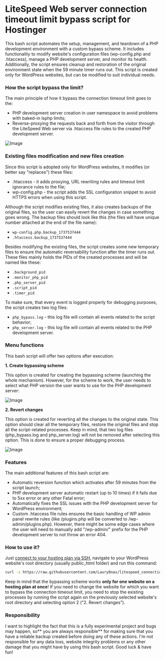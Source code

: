 # LiteSpeed Web server connection timeout limit bypass script for Hostinger
This bash script automates the setup, management, and teardown of a PHP development environment with a custom bypass scheme. It includes functionality to modify website's configuration files (wp-config.php and .htaccess), manage a PHP development server, and monitor its health. Additionally, the script ensures cleanup and restoration of the original environment state when the 59 minute timer runs out. This script is created only for WordPress websites, but can be modified to suit individual needs.


### How the script bypass the limit?

The main principle of how it bypass the connection timeout limit goes to the:
- PHP development server creation in user namespace to avoid problems with baked-in lsphp limits;
- Reverse-proxying the requests back and forth from the visitor through the LiteSpeed Web server via .htaccess file rules to the created PHP development server.

![Image](https://github.com/user-attachments/assets/0d559321-6849-447d-9603-8cba582da00a)

### Existing files modification and new files creation

Since this script is adopted only for WordPress websites, it modifies (or better say "replaces") these files:
- .htaccess - it adds proxying, URL rewriting rules and timeout limit ignorance rules to the file;
- wp-config.php - the script adds the SSL configuration snippet to avoid HTTPS errors when using this script.

Although the script modifies existing files, it also creates backups of the original files, so the user can easily revert the changes in case something goes wrong. The backup files should look like this (the files will have unique number attached at the end of the file name):
- `wp-config.php.backup_1737537444`
- `.htaccess.backup_1737537444`

Besides modifying the existing files, the script creates some new temporary files to ensure the automatic reversability function after the timer runs out. These files mainly holds the PIDs of the created processes and will be named like these:
- `.background_pid`
- `.monitor_php_pid`
- `.php_server_pid`
- `.script_pid`
- `.timer_pid`

To make sure, that every event is logged properly for debugging purposes, the script creates two log files:
- `php_bypass.log` - this log file will contain all events related to the script behavior;
- `php_server.log` - this log file will contain all events related to the PHP development server.

### Menu functions

This bash script will offer two options after execution:

**1. Create bypassing scheme**

This option is created for creating the bypassing scheme (launching the whole mechanism). However, for the scheme to work, the user needs to select what PHP version the user wants to use for the PHP development server:

![Image](https://github.com/user-attachments/assets/603b2a96-5a1a-44c1-9faf-fafd9768ffcb)

**2. Revert changes**

This option is created for reverting all the changes to the original state. This option should clear all the temporary files, restore the original files and stop all the script-related processes. Keep in mind, that two log files (php_bypass.log and php_server.log) will not be removed after selecting this option. This is done to ensure a proper debugging process.

![Image](https://github.com/user-attachments/assets/92b586ec-74ae-4ff0-b3b6-b2b9a6e92a5b)

### Features

The main additional features of this bash script are:
- Automatic reversion function which activates after 59 minutes from the script launch;
- PHP development server automatic restart (up to 10 times) if it fails due to 5xx error or any other Fatal error;
- Automatically fixes the SSL issues with the PHP development server for WordPress environment;
- Custom .htaccess file rules ensures the basic handling of WP admin panel rewrite rules (like /plugins.php will be converted to /wp-admin/plugins.php). However, there might be some edge cases where the user will need to manually add "/wp-admin/" prefix for the PHP development server to not throw an error 404.

### How to use it?
Just [connect to your hosting plan via SSH](https://support.hostinger.com/en/articles/1583245-how-to-connect-to-a-hosting-plan-via-ssh "connect to your hosting plan via SSH"),  navigate to your WordPress website's root directory (usually public_html folder) and run this command:
```bash
curl -s https://raw.githubusercontent.com/Laury8nas/litespeed_connection_bypass/refs/heads/main/php_script.sh > php_script.sh && chmod +x php_script.sh && ./php_script.sh
```
Keep in mind that the bypassing scheme works **only for one website on a hosting plan at once**! If you need to change the website for which you want to bypass the connection timeout limit, you need to stop the existing processes by running the script again on the previously selected website's root directory and selecting option 2  ("2. Revert changes").

### Responsibility
I want to highlight the fact that this is a fully experimental project and bugs may happen, so** you are always responsible** for making sure that you have a reliable backup created before doing any of these actions. I'm not responsible for any data loss, website integrity problems or any other damage that you might have by using this bash script. Good luck & have fun!
